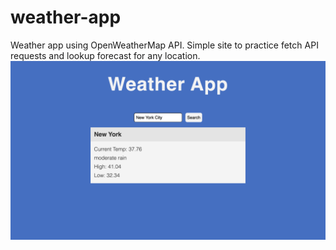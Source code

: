 # weather-app
Weather app using OpenWeatherMap API. Simple site to practice fetch API requests and lookup forecast for any location.
![weather-app](https://github.com/Taaaaab/personal-portfolio/blob/main/photos/weather-app.png?raw=true "Screenshot")
